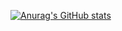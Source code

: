 [![Anurag's GitHub stats](https://github-readme-stats.vercel.app/api?username=zfx-t&show_icons=true&theme=ambient_gradient)](https://github.com/anuraghazra/github-readme-stats)
<!--
**zfx-t/zfx-t** is a ✨ _special_ ✨ repository because its `README.md` (this file) appears on your GitHub profile.

Here are some ideas to get you started:

- 🔭 I’m currently working on ...
- 🌱 I’m currently learning ...
- 👯 I’m looking to collaborate on ...
- 🤔 I’m looking for help with ...
- 💬 Ask me about ...
- 📫 How to reach me: ...
- 😄 Pronouns: ...
- ⚡ Fun fact: ...
-->
